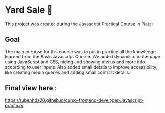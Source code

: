 # Yard Sale 🛒

This project was created during the Javascript Practical Course in Platzi

## Goal

The main purpose for this course was to put in practice all the knowledge learned from the Basic Javascript Course.
We added dynamism to the page using JavaScript and CSS, hiding and showing menus and more info according to user inputs.
 Also added small details to improve accessibility, like creating media queries and adding small contrast details.
 
 ## Final view here :
 
 https://rubenhdz20.github.io/curso-frontend-developer-Javascript-practico/
 
 
